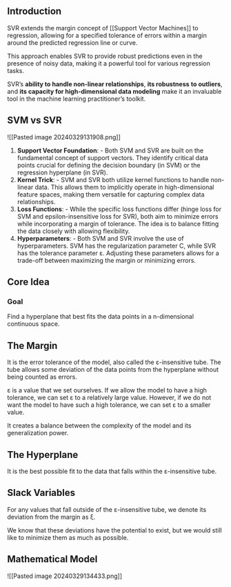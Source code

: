 ## Introduction
SVR extends the margin concept of [[Support Vector Machines]] to regression, allowing for a specified tolerance of errors within a margin around the predicted regression line or curve.

This approach enables SVR to provide robust predictions even in the presence of noisy data, making it a powerful tool for various regression tasks.

SVR’s **ability to handle non-linear relationships**, **its robustness**
**to outliers**, and **its capacity for high-dimensional data modeling** make
it an invaluable tool in the machine learning practitioner’s toolkit.

## SVM vs SVR
![[Pasted image 20240329131908.png]]
1. **Support Vector Foundation**: - Both SVM and SVR are built on the fundamental concept of support vectors. They identify critical data points crucial for defining the decision boundary (in SVM) or the regression hyperplane (in SVR).
2. **Kernel Trick**: - SVM and SVR both utilize kernel functions to handle non-linear data. This allows them to implicitly operate in high-dimensional feature spaces, making them versatile for capturing complex data relationships.
3. **Loss Functions**: - While the specific loss functions differ (hinge loss for SVM and epsilon-insensitive loss for SVR), both aim to minimize errors while incorporating a margin of tolerance. The idea is to balance fitting the data closely with allowing flexibility.
4. **Hyperparameters**: - Both SVM and SVR involve the use of hyperparameters. SVM has the regularization parameter C, while SVR has the tolerance parameter ε. Adjusting these parameters allows for a trade-off between maximizing the margin or minimizing errors. 

## Core Idea

### Goal
Find a hyperplane that best fits the data points in a n-dimensional continuous space.

## The Margin
It is the error tolerance of the model, also called the ε-insensitive tube. The tube allows some deviation of the data points from the hyperplane without being counted as errors.

ε is a value that we set ourselves. If we allow the model to have a high tolerance, we can set ε to a relatively large value. However, if we do not want the model to have such a high tolerance, we can set ε to a smaller value.

It creates a balance between the complexity of the model and its generalization power.
## The Hyperplane
It is the best possible fit to the data that falls within the ε-insensitive tube. 

## Slack Variables
For any values that fall outside of the ε-insensitive tube, we denote its deviation from the margin as ξ.

We know that these deviations have the potential to exist, but we would still like to minimize them as much as possible.

## Mathematical Model

![[Pasted image 20240329134433.png]]
